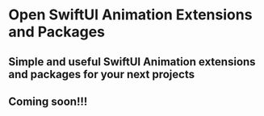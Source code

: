 # Open SwiftUI Animation Extensions and Packages 
## Simple and useful SwiftUI Animation extensions and packages for your next projects

## Coming soon!!!


